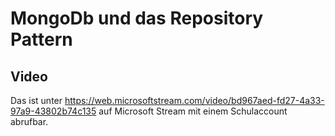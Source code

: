 # MongoDb und das Repository Pattern

## Video

Das ist unter https://web.microsoftstream.com/video/bd967aed-fd27-4a33-97a9-43802b74c135 auf Microsoft Stream mit einem Schulaccount abrufbar.
